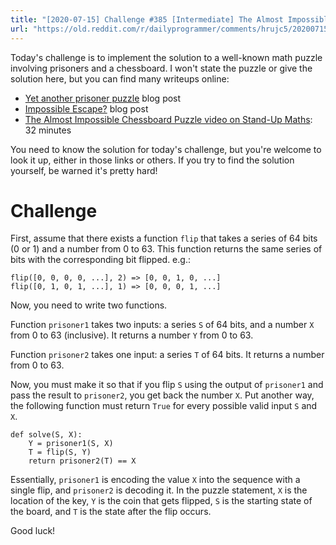 ```yaml
---
title: "[2020-07-15] Challenge #385 [Intermediate] The Almost Impossible Chessboard Puzzle"
url: "https://old.reddit.com/r/dailyprogrammer/comments/hrujc5/20200715_challenge_385_intermediate_the_almost/"
---
```


Today's challenge is to implement the solution to a well-known math puzzle involving prisoners and a chessboard. I won't state the puzzle or give the solution here, but you can find many writeups online:

* [Yet another prisoner puzzle](http://olivernash.org/2009/10/31/yet-another-prisoner-puzzle/index.html) blog post
* [Impossible Escape?](http://datagenetics.com/blog/december12014/index.html) blog post
* [The Almost Impossible Chessboard Puzzle video on Stand-Up Maths](https://www.youtube.com/watch?v=as7Gkm7Y7h4): 32 minutes

You need to know the solution for today's challenge, but you're welcome to look it up, either in those links or others. If you try to find the solution yourself, be warned it's pretty hard!

# Challenge

First, assume that there exists a function `flip` that takes a series of 64 bits (0 or 1) and a number from 0 to 63. This function returns the same series of bits with the corresponding bit flipped. e.g.:

    flip([0, 0, 0, 0, ...], 2) => [0, 0, 1, 0, ...]
    flip([0, 1, 0, 1, ...], 1) => [0, 0, 0, 1, ...]

Now, you need to write two functions.

Function `prisoner1` takes two inputs: a series `S` of 64 bits, and a number `X` from 0 to 63 (inclusive). It returns a number `Y` from 0 to 63.

Function `prisoner2` takes one input: a series `T` of 64 bits. It returns a number from 0 to 63.

Now, you must make it so that if you flip `S` using the output of `prisoner1` and pass the result to `prisoner2`, you get back the number `X`. Put another way, the following function must return `True` for every possible valid input `S` and `X`.

    def solve(S, X):
        Y = prisoner1(S, X)
        T = flip(S, Y)
        return prisoner2(T) == X

Essentially, `prisoner1` is encoding the value `X` into the sequence with a single flip, and `prisoner2` is decoding it. In the puzzle statement, `X` is the location of the key, `Y` is the coin that gets flipped, `S` is the starting state of the board, and `T` is the state after the flip occurs.

Good luck!
